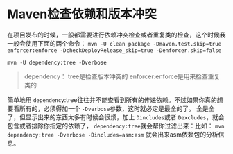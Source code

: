 # Maven检查依赖和版本冲突

在项目发布的时候，一般都需要进行依赖冲突检查或者重复类的检查，这个时候我一般会使用下面的两个命令：
`mvn -U clean package -Dmaven.test.skip=true enforcer:enforce -DcheckDeployRelease_skip=true -Denforcer.skip=false`

`mvn -U dependency:tree -Dverbose`

> dependency： tree是检查版本冲突的
> enforcer:enforce是用来检查重复类的

简单地用 `dependency`:tree往往并不能查看到所有的传递依赖。不过如果你真的想要看所有的，必须得加一个 `-Dverbose`参数，这时就必定是最全的了。
全是全了，但显示出来的东西太多有时候会很烦，加上 `Dincludes`或者 `Dexcludes`，就会包含或者排除你指定的依赖了， `dependency:tree`就会帮你过滤出来：比如：
`mvn dependency:tree -Dverbose -Dincludes=asm:asm` 就会出来asm依赖包的分析信息。
